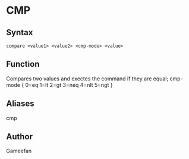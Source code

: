 # CMP
## Syntax
```compare <value1> <value2> <cmp-mode> <value>```
## Function
Compares two values and exectes the command if they are equal; cmp-mode { 0=eq 1=lt 2=gt 3=neq 4=nlt 5=ngt }
## Aliases
cmp
## Author
Gameefan